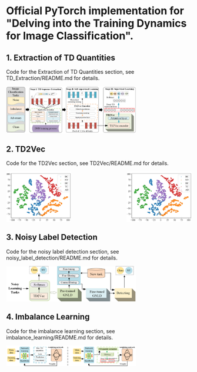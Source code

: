 # Official PyTorch implementation for "Delving into the Training Dynamics  for Image Classification". 



## 1. Extraction of TD Quantities

Code for the Extraction of TD Quantities section, see TD_Extraction/README.md for details.

<div style="display: flex; justify-content: space-between;">
    <img src="figures\liu.png" alt="Image 1" style="width: 70%;">
</div>


## 2. TD2Vec 

Code for the TD2Vec section, see TD2Vec/README.md for details.


<div style="display: flex; justify-content: space-between;">
    <img src="figures\scatter_sl.png" alt="Image 1" style="width: 35%;">
    <img src="figures\scatter_sl.png" alt="Image 2" style="width: 35%;">
</div>

## 3. Noisy Label Detection 

Code for the noisy label detection section, see noisy_label_detection/README.md for details.
<div style="display: flex; justify-content: space-between;">
    <img src="figures\gnld.png" alt="Image 1" style="width: 70%;">
</div>


## 4. Imbalance Learning 

Code for the imbalance learning section, see imbalance_learning/README.md for details.

<div style="display: flex; justify-content: space-between;">
    <img src="figures\MWN-DRTS.png" alt="Image 1" style="width: 70%;">
</div>

